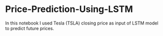 # Price-Prediction-Using-LSTM
In this notebook I used Tesla (TSLA) closing price as input of LSTM model to predict future prices.
